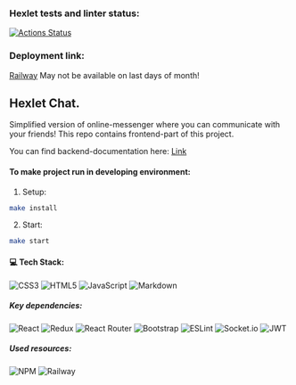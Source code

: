 ### Hexlet tests and linter status:
[![Actions Status](https://github.com/ViktorFAlex/frontend-project-12/workflows/hexlet-check/badge.svg)](https://github.com/ViktorFAlex/frontend-project-12/actions)
### Deployment link:
[Railway](https://frontend-project-12-production-5b59.up.railway.app/) May not be available on last days of month!
## Hexlet Chat.
Simplified version of online-messenger where you can communicate with your friends!
This repo contains frontend-part of this project.

You can find backend-documentation here: 
[Link](https://github.com/hexlet-components/project-js-chat-backend)

#### To make project run in developing environment:
1) Setup:
```bash
make install
```
2) Start:
```bash
make start
```

#### 💻 Tech Stack:  
![CSS3](https://img.shields.io/badge/css3-%231572B6.svg?style=flat-square&logo=css3&logoColor=white) ![HTML5](https://img.shields.io/badge/html5-%23E34F26.svg?style=flat-square&logo=html5&logoColor=white) ![JavaScript](https://img.shields.io/badge/javascript-%23323330.svg?style=flat-square&logo=javascript&logoColor=%23F7DF1E) ![Markdown](https://img.shields.io/badge/markdown-%23000000.svg?style=flat-square&logo=markdown&logoColor=white)
##### Key dependencies:
![React](https://img.shields.io/badge/react-%2320232a.svg?style=flat-square&logo=react&logoColor=%2361DAFB) ![Redux](https://img.shields.io/badge/redux-%23593d88.svg?style=flat-square&logo=redux&logoColor=white) ![React Router](https://img.shields.io/badge/React_Router-CA4245?style=flat-square&logo=react-router&logoColor=white)
![Bootstrap](https://img.shields.io/badge/bootstrap-%23563D7C.svg?style=flat-square&logo=bootstrap&logoColor=white) ![ESLint](https://img.shields.io/badge/ESLint-4B3263?style=flat-square&logo=eslint&logoColor=white) ![Socket.io](https://img.shields.io/badge/Socket.io-black?style=flat-square&logo=socket.io&badgeColor=010101) ![JWT](https://img.shields.io/badge/JWT-black?style=flat-square&logo=JSON%20web%20tokens)
##### Used resources:
![NPM](https://img.shields.io/badge/NPM-%23000000.svg?style=flat-square&logo=npm&logoColor=white) ![Railway](https://img.shields.io/badge/Railway-0B0D0E?logo=railway&style=flat-square)
